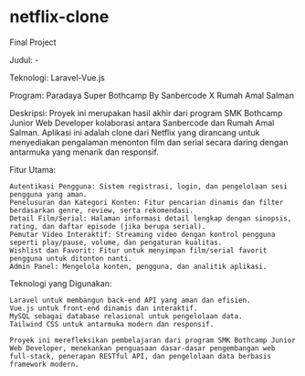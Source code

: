 # netflix-clone

Final Project

Judul: -

Teknologi: Laravel-Vue.js

Program: Paradaya Super Bothcamp By Sanbercode X Rumah Amal Salman

Deskripsi:
Proyek ini merupakan hasil akhir dari program SMK Bothcamp Junior Web Developer kolaborasi antara Sanbercode dan Rumah Amal Salman. Aplikasi ini adalah clone dari Netflix yang dirancang untuk menyediakan pengalaman menonton film dan serial secara daring dengan antarmuka yang menarik dan responsif.

Fitur Utama:

    Autentikasi Pengguna: Sistem registrasi, login, dan pengelolaan sesi pengguna yang aman.
    Penelusuran dan Kategori Konten: Fitur pencarian dinamis dan filter berdasarkan genre, review, serta rekomendasi.
    Detail Film/Serial: Halaman informasi detail lengkap dengan sinopsis, rating, dan daftar episode (jika berupa serial).
    Pemutar Video Interaktif: Streaming video dengan kontrol pengguna seperti play/pause, volume, dan pengaturan kualitas.
    Wishlist dan Favorit: Fitur untuk menyimpan film/serial favorit pengguna untuk ditonton nanti.
    Admin Panel: Mengelola konten, pengguna, dan analitik aplikasi.

Teknologi yang Digunakan:

    Laravel untuk membangun back-end API yang aman dan efisien.
    Vue.js untuk front-end dinamis dan interaktif.
    MySQL sebagai database relasional untuk pengelolaan data.
    Tailwind CSS untuk antarmuka modern dan responsif.

    Proyek ini merefleksikan pembelajaran dari program SMK Bothcamp Junior Web Developer, menekankan penguasaan dasar-dasar pengembangan web full-stack, penerapan RESTful API, dan pengelolaan data berbasis framework modern.
